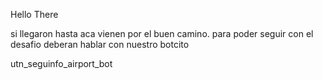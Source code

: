 Hello There

si llegaron hasta aca vienen por el buen camino. 
para poder seguir con el desafio deberan hablar con nuestro botcito 

utn_seguinfo_airport_bot
